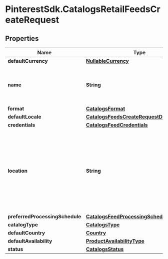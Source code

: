 # PinterestSdk.CatalogsRetailFeedsCreateRequest

## Properties

Name | Type | Description | Notes
------------ | ------------- | ------------- | -------------
**defaultCurrency** | [**NullableCurrency**](NullableCurrency.md) |  | [optional] 
**name** | **String** | A human-friendly name associated to a given feed. | 
**format** | [**CatalogsFormat**](CatalogsFormat.md) |  | 
**defaultLocale** | [**CatalogsFeedsCreateRequestDefaultLocale**](CatalogsFeedsCreateRequestDefaultLocale.md) |  | 
**credentials** | [**CatalogsFeedCredentials**](CatalogsFeedCredentials.md) |  | [optional] 
**location** | **String** | The URL where a feed is available for download. This URL is what Pinterest will use to download a feed for processing. | 
**preferredProcessingSchedule** | [**CatalogsFeedProcessingSchedule**](CatalogsFeedProcessingSchedule.md) |  | [optional] 
**catalogType** | [**CatalogsType**](CatalogsType.md) |  | 
**defaultCountry** | [**Country**](Country.md) |  | 
**defaultAvailability** | [**ProductAvailabilityType**](ProductAvailabilityType.md) |  | [optional] 
**status** | [**CatalogsStatus**](CatalogsStatus.md) |  | [optional] 



